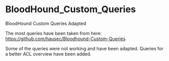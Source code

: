 # BloodHound_Custom_Queries
BloodHound Custom Queries Adapted

The most queries have been taken from here: https://github.com/hausec/Bloodhound-Custom-Queries

Some of the queries were not working and have been adapted. 
Queries for a better ACL overview have been added.

